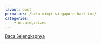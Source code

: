 ```yaml
---
layout: post
permalink: /buku-mimpi-singapore-hari-ini/
categories:
    - Uncategorized
---
```


[Baca Selengkapnya](/08)